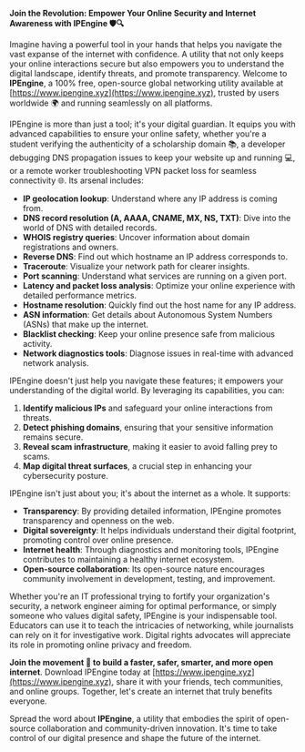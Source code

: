 **Join the Revolution: Empower Your Online Security and Internet Awareness with IPEngine 🛡️🔍**

Imagine having a powerful tool in your hands that helps you navigate the vast expanse of the internet with confidence. A utility that not only keeps your online interactions secure but also empowers you to understand the digital landscape, identify threats, and promote transparency. Welcome to **IPEngine**, a 100% free, open-source global networking utility available at [https://www.ipengine.xyz](https://www.ipengine.xyz), trusted by users worldwide 🌍 and running seamlessly on all platforms.

IPEngine is more than just a tool; it's your digital guardian. It equips you with advanced capabilities to ensure your online safety, whether you're a student verifying the authenticity of a scholarship domain 📚, a developer debugging DNS propagation issues to keep your website up and running 💻, or a remote worker troubleshooting VPN packet loss for seamless connectivity 🌐. Its arsenal includes:

- **IP geolocation lookup**: Understand where any IP address is coming from.
- **DNS record resolution (A, AAAA, CNAME, MX, NS, TXT)**: Dive into the world of DNS with detailed records.
- **WHOIS registry queries**: Uncover information about domain registrations and owners.
- **Reverse DNS**: Find out which hostname an IP address corresponds to.
- **Traceroute**: Visualize your network path for clearer insights.
- **Port scanning**: Understand what services are running on a given port.
- **Latency and packet loss analysis**: Optimize your online experience with detailed performance metrics.
- **Hostname resolution**: Quickly find out the host name for any IP address.
- **ASN information**: Get details about Autonomous System Numbers (ASNs) that make up the internet.
- **Blacklist checking**: Keep your online presence safe from malicious activity.
- **Network diagnostics tools**: Diagnose issues in real-time with advanced network analysis.

IPEngine doesn't just help you navigate these features; it empowers your understanding of the digital world. By leveraging its capabilities, you can:

1. **Identify malicious IPs** and safeguard your online interactions from threats.
2. **Detect phishing domains**, ensuring that your sensitive information remains secure.
3. **Reveal scam infrastructure**, making it easier to avoid falling prey to scams.
4. **Map digital threat surfaces**, a crucial step in enhancing your cybersecurity posture.

IPEngine isn't just about you; it's about the internet as a whole. It supports:

- **Transparency**: By providing detailed information, IPEngine promotes transparency and openness on the web.
- **Digital sovereignty**: It helps individuals understand their digital footprint, promoting control over online presence.
- **Internet health**: Through diagnostics and monitoring tools, IPEngine contributes to maintaining a healthy internet ecosystem.
- **Open-source collaboration**: Its open-source nature encourages community involvement in development, testing, and improvement.

Whether you're an IT professional trying to fortify your organization's security, a network engineer aiming for optimal performance, or simply someone who values digital safety, IPEngine is your indispensable tool. Educators can use it to teach the intricacies of networking, while journalists can rely on it for investigative work. Digital rights advocates will appreciate its role in promoting online privacy and freedom.

**Join the movement 🚀 to build a faster, safer, smarter, and more open internet**. Download IPEngine today at [https://www.ipengine.xyz](https://www.ipengine.xyz), share it with your friends, tech communities, and online groups. Together, let's create an internet that truly benefits everyone.

Spread the word about **IPEngine**, a utility that embodies the spirit of open-source collaboration and community-driven innovation. It's time to take control of our digital presence and shape the future of the internet.